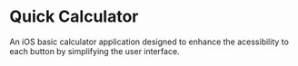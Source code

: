# Quick Calculator
An iOS basic calculator application designed to enhance the acessibility to each button by simplifying the user interface.
